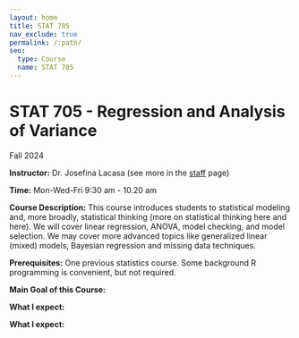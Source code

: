 ```yaml
---
layout: home
title: STAT 705
nav_exclude: true
permalink: /:path/
seo:
  type: Course
  name: STAT 705
---
```


# STAT 705 - Regression and Analysis of Variance  
Fall 2024  

**Instructor:** Dr. Josefina Lacasa (see more in the [staff](staff.md) page)  

**Time:** Mon-Wed-Fri 9:30 am - 10.20 am  

**Course Description:**  This course introduces students to statistical modeling and, more broadly, statistical thinking (more on statistical thinking here and here). 
We will cover linear regression, ANOVA, model checking, and model selection. We may cover more advanced topics like generalized linear (mixed) models, Bayesian regression and missing data techniques.

**Prerequisites:** One previous statistics course. Some background R programming is convenient, but not required.   

**Main Goal of this Course:**  

**What I expect:**  

**What I expect:**  

